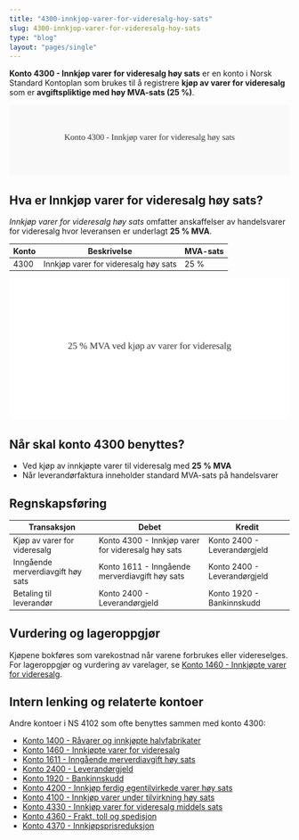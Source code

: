 ```yaml
---
title: "4300-innkjop-varer-for-videresalg-hoy-sats"
slug: 4300-innkjop-varer-for-videresalg-hoy-sats
type: "blog"
layout: "pages/single"
---
```


**Konto 4300 - Innkjøp varer for videresalg høy sats** er en konto i Norsk Standard Kontoplan som brukes til å registrere **kjøp av varer for videresalg** som er **avgiftspliktige med høy MVA-sats (25 %)**.

![Illustrasjon av konto 4300 Innkjøp varer for videresalg høy sats](4300-innkjop-varer-for-videresalg-hoy-sats-image.svg)

## Hva er Innkjøp varer for videresalg høy sats?

*Innkjøp varer for videresalg høy sats* omfatter anskaffelser av handelsvarer for videresalg hvor leveransen er underlagt **25 % MVA**.

| Konto | Beskrivelse                          | MVA-sats |
|-------|--------------------------------------|----------|
| 4300  | Innkjøp varer for videresalg høy sats | 25 %     |

![Høy MVA for videresalg](4300-mva-hoy-sats-videresalg.svg)

## Når skal konto 4300 benyttes?

* Ved kjøp av innkjøpte varer til videresalg med **25 % MVA**
* Når leverandørfaktura inneholder standard MVA-sats på handelsvarer

## Regnskapsføring

| Transaksjon                      | Debet                                            | Kredit                           |
|----------------------------------|--------------------------------------------------|----------------------------------|
| Kjøp av varer for videresalg     | Konto 4300 - Innkjøp varer for videresalg høy sats | Konto 2400 - Leverandørgjeld     |
| Inngående merverdiavgift høy sats| Konto 1611 - Inngående merverdiavgift høy sats    | Konto 2400 - Leverandørgjeld     |
| Betaling til leverandør          | Konto 2400 - Leverandørgjeld                      | Konto 1920 - Bankinnskudd        |

## Vurdering og lageroppgjør

Kjøpene bokføres som varekostnad når varene forbrukes eller videreselges. For lageroppgjør og vurdering av varelager, se [Konto 1460 - Innkjøpte varer for videresalg](/blogs/kontoplan/1460-innkjopte-varer-for-videresalg "Konto 1460 - Innkjøpte varer for videresalg").

## Intern lenking og relaterte kontoer

Andre kontoer i NS 4102 som ofte benyttes sammen med konto 4300:

* [Konto 1400 - Råvarer og innkjøpte halvfabrikater](/blogs/kontoplan/1400-raavarer-og-innkjopte-halvfabrikater "Konto 1400 - Råvarer og innkjøpte halvfabrikater")
* [Konto 1460 - Innkjøpte varer for videresalg](/blogs/kontoplan/1460-innkjopte-varer-for-videresalg "Konto 1460 - Innkjøpte varer for videresalg")
* [Konto 1611 - Inngående merverdiavgift høy sats](/blogs/kontoplan/1611-inngaaende-merverdiavgift-hoy-sats "Konto 1611 - Inngående merverdiavgift høy sats")
* [Konto 2400 - Leverandørgjeld](/blogs/kontoplan/2400-leverandorgjeld "Konto 2400 - Leverandørgjeld")
* [Konto 1920 - Bankinnskudd](/blogs/kontoplan/1920-bankinnskudd "Konto 1920 - Bankinnskudd")
* [Konto 4200 - Innkjøp ferdig egentilvirkede varer høy sats](/blogs/kontoplan/4200-innkjop-ferdig-egentilvirkede-varer-hoy-sats "Konto 4200 - Innkjøp ferdig egentilvirkede varer høy sats")
* [Konto 4100 - Innkjøp varer under tilvirkning høy sats](/blogs/kontoplan/4100-innkjop-varer-under-tilvirkning-hoy-sats "Konto 4100 - Innkjøp varer under tilvirkning høy sats")
* [Konto 4330 - Innkjøp varer for videresalg middels sats](/blogs/kontoplan/4330-innkjop-varer-for-videresalg-middels-sats "Konto 4330 - Innkjøp varer for videresalg middels sats")
* [Konto 4360 - Frakt, toll og spedisjon](/blogs/kontoplan/4360-frakt-toll-og-spedisjon "Konto 4360 - Frakt, toll og spedisjon")
* [Konto 4370 - Innkjøpsprisreduksjon](/blogs/kontoplan/4370-innkjopsprisreduksjon "Konto 4370 - Innkjøpsprisreduksjon")
